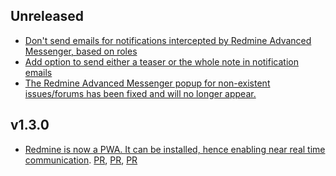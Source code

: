 ## Unreleased

* [Don't send emails for notifications intercepted by Redmine Advanced Messenger, based on roles](https://github.com/famiprog/redmine_advanced_messenger/pull/28)
* [Add option to send either a teaser or the whole note in notification emails](https://github.com/famiprog/redmine_advanced_messenger/pull/31)
* [The Redmine Advanced Messenger popup for non-existent issues/forums has been fixed and will no longer appear.](https://github.com/famiprog/redmine_advanced_messenger/pull/30)

## v1.3.0

* [Redmine is now a PWA. It can be installed, hence enabling near real time communication](https://github.com/famiprog/redmine_advanced_messenger/pull/24). [PR](https://github.com/famiprog/redmine_advanced_messenger/pull/25), [PR](https://github.com/famiprog/redmine_advanced_messenger/pull/26), [PR](https://github.com/famiprog/redmine_advanced_messenger/pull/27) 

